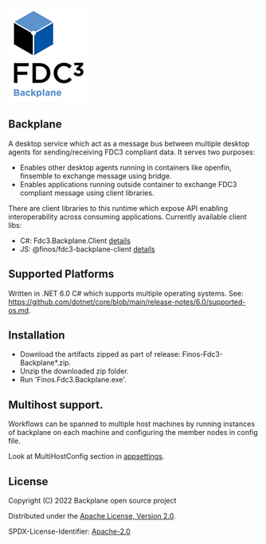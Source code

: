 ![backplane logo](../../docs/resources/BackplaneIcon.png)

## Backplane 

A desktop service which act as a message bus between multiple desktop agents for sending/receiving FDC3 compliant data.
It serves two purposes:

- Enables other desktop agents running in containers like openfin, finsemble to exchange message using bridge.
- Enables applications running outside container to exchange FDC3 compliant message using client libraries.

There are client libraries to this runtime which expose API enabling interoperability across consuming applications.
Currently available client libs:

- C#: Fdc3.Backplane.Client [details](../Finos.Fdc3.Backplane.Client/Readme.md)
- JS: @finos/fdc3-backplane-client [details](../Finos.Fdc3.Backplane.Client.JS/README.md)

## Supported Platforms

Written in .NET 6.0 C# which supports multiple operating systems. See: https://github.com/dotnet/core/blob/main/release-notes/6.0/supported-os.md.

## Installation

- Download the artifacts zipped as part of release: Finos-Fdc3-Backplane*.zip.
- Unzip the downloaded zip folder.
- Run 'Finos.Fdc3.Backplane.exe'.

## Multihost support.
Workflows can be spanned to multiple host machines by running instances of backplane on each machine and configuring the member nodes in config file. 

Look at MultiHostConfig section in [appsettings](./appsettings.json).


## License

Copyright (C) 2022 Backplane open source project

Distributed under the [Apache License, Version 2.0](http://www.apache.org/licenses/LICENSE-2.0).

SPDX-License-Identifier: [Apache-2.0](https://spdx.org/licenses/Apache-2.0)
